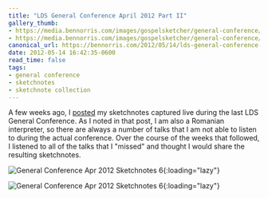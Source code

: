 ```yaml
---
title: "LDS General Conference April 2012 Part II"
gallery_thumb: 
- https://media.bennorris.com/images/gospelsketcher/general-conference/apr-2012/apr-2012-01-sat-am-02.jpg
- https://media.bennorris.com/images/gospelsketcher/general-conference/apr-2012/apr-2012-02-sat-pm-02.jpg
canonical_url: https://bennorris.com/2012/05/14/lds-general-conference-april-2012-part-ii
date: 2012-05-14 16:42:35-0600
read_time: false
tags:
- general conference
- sketchnotes
- sketchnote collection
---
```


A few weeks ago, I <a title="LDS General Conference April 2012" href="https://bennorris.com/2012/04/05/lds-general-conference">posted</a> my sketchnotes captured live during the last LDS General Conference. As I noted in that post, I am also a Romanian interpreter, so there are always a number of talks that I am not able to listen to during the actual conference. Over the course of the weeks that followed, I listened to all of the talks that I "missed" and thought I would share the resulting sketchnotes.

![General Conference Apr 2012 Sketchnotes 6](https://media.bennorris.com/images/gospelsketcher/general-conference/apr-2012/apr-2012-01-sat-am-02.jpg){:loading="lazy"}

![General Conference Apr 2012 Sketchnotes 6](https://media.bennorris.com/images/gospelsketcher/general-conference/apr-2012/apr-2012-02-sat-pm-02.jpg){:loading="lazy"}
